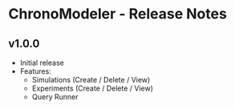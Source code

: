 # ChronoModeler - Release Notes

## v1.0.0

* Initial release
* Features: 
    - Simulations (Create / Delete / View) 
    - Experiments (Create / Delete / View)
    - Query Runner

